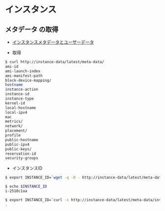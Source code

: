 # インスタンス

## メタデータ の取得

- [インスタンスメタデータとユーザーデータ](http://docs.aws.amazon.com/ja_jp/AWSEC2/latest/UserGuide/ec2-instance-metadata.html)

- 取得

~~~bash
$ curl http://instance-data/latest/meta-data/
ami-id
ami-launch-index
ami-manifest-path
block-device-mapping/
hostname
instance-action
instance-id
instance-type
kernel-id
local-hostname
local-ipv4
mac
metrics/
network/
placement/
profile
public-hostname
public-ipv4
public-keys/
reservation-id
security-groups
~~~

- インスタンスID

~~~bash
$ export INSTANCE_ID=`wget -q -O - http://instance-data/latest/meta-data/instance-id`

$ echo $INSTANCE_ID
i-2510c1aa
~~~

~~~bash
$ export INSTANCE_ID=`curl -s http://instance-data/latest/meta-data/instance-id`
.
~~~
